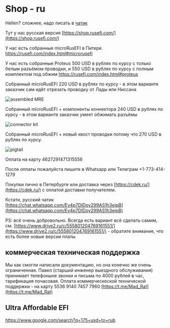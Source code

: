 # Shop - ru

Hellen? сложнее, надо писать в [чатик](https://chat.whatsapp.com/Ey4p7DIDoy299AS1h3ejpB)

Тут у нас русская версия [https://shop.rusefi.com/](https://shop.rusefi.com/)

У нас есть собранные microRusEFI в Питере. <https://rusefi.com/index.html#microrusefi>

У нас есть собранные Proteus 500 USD в рублях по курсу с только белым разъёмом проводки, и 550 USD в рублях по курсу с полным комплектом под обжим
<https://rusefi.com/index.html#proteus>

Собранный microRusEFI 220 USD в рублях по курсу - в этом варианте заказчик сам идёт отрезать проводку от Лады или Ниссана

![assembled MRE](Hardware/microRusEFI/store/mre_assembled.jpg)

Собранный microRusEFI + компоненты коннектора 240 USD в рублях по курсу - в этом варианте заказчик умеет обжимать разъёмы

![connector kit](Hardware/microRusEFI/store/mre_assembled_connector_kit.jpg)

Собранный microRusEFI + новый хвост проводки потому что 270 USD в рублях по курсу.

![pigtail](Hardware/microRusEFI/store/mre_assembled_pigtail.jpg)

Оплата на карту 4627291471315556

После оплаты пожалуйста пишите в Whatsapp или Телеграм +1-773-414-1279

Покупки лично в Петербурге или доставка через [https://cdek.ru/](https://cdek.ru/) с оплатой доставки получателем.

Кстати, русский чатик [https://chat.whatsapp.com/Ey4p7DIDoy299AS1h3ejpB](https://chat.whatsapp.com/Ey4p7DIDoy299AS1h3ejpB)

PS: всё очень добровольно. Всегда есть вариант всё сделать самим, см. [https://www.drive2.ru/c/555801204769161551/](https://www.drive2.ru/c/555801204769161551/) - обратите внимание, что есть более новые версии платы

## коммерческая техническая поддержка

Мы как смогли написали документацию, но она конечно же очень ограниченная. Павел (старший инженер выездного обслуживания) принимает телефоныне звонки и письма по 4000 рублей в час, тарификация почасовая. Оплата коммерческеской технической поддержки - на карту 5536 9140 7457 7960 [https://t.me/Mad_Rat](https://t.me/Mad_Rat)

## Ultra Affordable EFI

https://www.google.com/search?q=175+usd+to+rub
